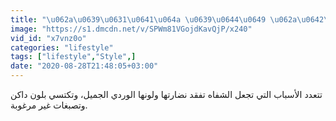```yaml
---
title: "\u062a\u0639\u0631\u0641\u064a \u0639\u0644\u0649 \u062a\u0642\u0646\u064a\u0629 Laser Lips \u0627\u0644\u062a\u064a \u062a\u0639\u064a\u062f \u0644\u0634\u0641\u062a\u064a\u0643 \u0646\u0636\u0627\u0631\u062a\u0647\u0645\u0627 \u0648\u0644\u0648\u0646\u0647\u0645\u0627 \u0627\u0644\u0648\u0631\u062f\u064a"
image: "https://s1.dmcdn.net/v/SPWm81VGojdKavQjP/x240"
vid_id: "x7vnz0o"
categories: "lifestyle"
tags: ["lifestyle","Style",]
date: "2020-08-28T21:48:05+03:00"
---
```

تتعدد الأسباب التي تجعل الشفاه تفقد نضارتها ولونها الوردي الجميل، وتكتسي بلون داكن وتصبغات غير مرغوبة.
